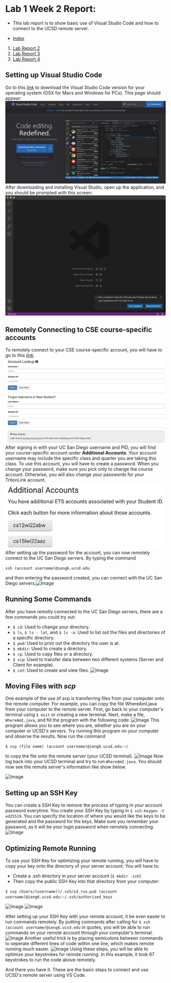 # Lab 1 Week 2 Report:
- This lab report is to show basic use of Visual Studio Code and 
how to connect to the UCSD remote server.

- [Index](https://lbryton.github.io/cse15l-lab-reports/index.html)
1. [Lab Report 2](https://lbryton.github.io/cse15l-lab-reports/LabReport2/lab-report-2-week-4.html)
2. [Lab Report 3](https://lbryton.github.io/cse15l-lab-reports/LabReport3/lab-report-3-week-6.html)
3. [Lab Report 4](https://lbryton.github.io/cse15l-lab-reports/LabReport4/lab-report-4-week-8.html)

## **Setting up Visual Studio Code**

Go to this [*link*](https://code.visualstudio.com/) to download the Visual Studio Code version for your operating system (OSX for Macs and Windows for PCs). This page should appear:
![Image](Part1A.png)
After downloading and installing Visual Studio, open up the application, and you should be prompted with this screen:
![Image](Part1B.png)

## **Remotely Connecting to CSE course-specific accounts**

To remotely connect to your CSE course-specific account, you will have to go to this [*link*](https://sdacs.ucsd.edu/~icc/index.php). ![Image](Part2A.png)After signing in with your UC San Diego username and PID, you will find your course-specific account under **Additional Accounts**. Your account username may include the specific class and quarter you are taking this class. To use this account, you will have to create a password. When you change your password, make sure you pick only to change the course account. Otherwise, you will also change your passwords for your TritonLink account. ![Image](Part2B.png) After setting up the password for the account, you can now remotely connect to the UC San Diego servers. By typing the command 

```ssh (account username)@ieng6.ucsd.edu```

 and then entering the password created, you can connect with the UC San Diego servers.![Image](Part2C.png)


## **Running Some Commands**

After you have remotly connected to the UC San Diego servers, there are a few commands you could try out:
* `$ cd`: Used to change your directory.
* `$ ls`, `$ ls - lat`, and `$ ls -a`: Used to list out the files and directories of a specific directory.
* `$ pwd`: Used to print out the directory the user is at.
* `$ mkdir`: Used to create a directory.
* `$ cp`: Used to copy files or a directory.
* `$ scp`: Used to transfer data between two different systems (Server and Client for example).
* `$ cat`: Used to create and view files.
![Image](Part3A.png)

## **Moving Files with *scp***

One example of the use of scp is transferring files from your computer onto the remote computer. For example, you can copy the file WhereAmI.java from your computer to the remote server. First, go back to your computer's terminal using `$ exit` or creating a new terminal. Next, make a file, `WhereAmI.java`, and fill the program with the following code:
![Image](Part4A.png)
This program allows you to see where you are, whether you are on your computer or UCSD's servers. Try running this program on your computer and observe the results. Now run the command

```$ scp (file name) (account username)@ieng6.ucsd.edu:~/```

to copy the file onto the remote server (your UCSD terminal). 
![Image](Part4B.png)
Now log back into your UCSD terminal and try to run `WhereAmI.java`. You should now see the remote server's information like show below.

![Image](Part4C.png)

## **Setting up an SSH Key**

You can create a SSH Key to remove the process of typing in your account password everytime. You create your SSH Key by typing in ```$ ssh-keygen -t ed25519```. You can specify the location of where you would like the keys to be generated and the password for the keys. Make sure you remember your password, as it will be your login password when remotely connecting.
![Image](Part5A.png)

## **Optimizing Remote Running**

To use your SSH Key for optimizing your remote running, you will have to copy your key onto the directory of your server account. You will have to:
* Create a .ssh directory in your server account (```$ mkdir .ssh```)
* Then copy the public SSH Key into that directory from your computer:

```$ scp /Users/(username))/.ssh/id_rsa.pub (account username)@ieng6.ucsd.edu:~/.ssh/authorized_keys```

![Image](Part6A.png)
![Image](Part6B.png)

After setting up your SSH Key with your remote account, it be even easier to run commands remotely. By putting commands after calling for `$ ssh (account username)@ieng6.ucsd.edu` in quotes, you will be able to run commands on your remote account through your computer's terminal. 
![Image](Part6C.png)
Another useful trick is by placing semicolons between commands to seperate different lines of code within one line, which makes remote running much easier.
![Image](Part6D.png)
Using these steps, you will be able to optimize your keystrokes for remote running. In this example, it took 67 keystrokes to run the code above remotely.


And there you have it. These are the basic steps to connect and use UCSD's remote server using VS Code.